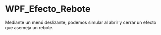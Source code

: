 # WPF_Efecto_Rebote
Mediante un menú deslizante, podemos simular al abrir y cerrar un efecto que asemeja un rebote.
